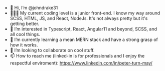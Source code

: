- 👋 Hi, I’m @johndrake31
- 🧗🏻‍♂️ My current coding level is a junior front-end. I know my way around SCSS, HTML, JS, and React, NodeJs. It's not always pretty but it's getting better.
- 👀 I’m interested in Typescript, React, Angular11 and beyond, SCSS, and all cool things.
- 🌱 I’m currently learning a mean MERN stack and have a strong grasp of how it works.
- 💞️ I’m looking to collaborate on cool stuff.
- 📫 How to reach me (linked-in is for professionals and I enjoy the respectful enviroment): https://www.linkedin.com/in/peter-turn-may/

<!---
johndrake31/johndrake31 is a ✨ special ✨ repository because its `README.md` (this file) appears on your GitHub profile.
You can click the Preview link to take a look at your changes.
--->

